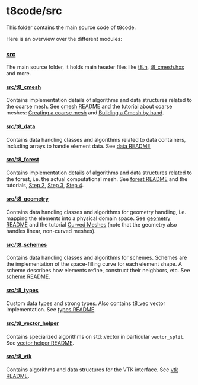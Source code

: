 # t8code/src

This folder contains the main source code of t8code.

Here is an overview over the different modules:

### [src](https://github.com/DLR-AMR/t8code/tree/main/src)

The main source folder, it holds main header files like [t8.h](https://github.com/DLR-AMR/t8code/blob/main/src/t8.h), [t8_cmesh.hxx](https://github.com/DLR-AMR/t8code/blob/main/src/t8_cmesh.hxx) and more.

#### [src/t8_cmesh](https://github.com/DLR-AMR/t8code/tree/main/src/t8_cmesh)

Contains implementation details of algorithms and data structures related to the coarse mesh.
See [cmesh README](t8_cmesh/README.md) and the tutorial about coarse meshes: [Creating a coarse mesh](https://github.com/DLR-AMR/t8code/wiki/Step-1---Creating-a-coarse-mesh)
and [Building a Cmesh by hand](https://github.com/DLR-AMR/t8code/wiki/Building-a-Cmesh-by-hand).

#### [src/t8_data](https://github.com/DLR-AMR/t8code/tree/feature-folder_README/src/t8_data)

Contains data handling classes and algorithms related to data containers, including arrays to handle element data.
See [data README](https://github.com/DLR-AMR/t8code/tree/main/src/t8_data/README)

#### [src/t8_forest](https://github.com/DLR-AMR/t8code/tree/main/src/t8_forest)

Contains implementation details of algorithms and data structures related to the forest, i.e. the actual computational mesh.
See [forest README](https://github.com/DLR-AMR/t8code/tree/main/src/t8_forest/README) and the tutorials, [Step 2](https://github.com/DLR-AMR/t8code/wiki/Step-2---Creating-a-uniform-forest), [Step 3](https://github.com/DLR-AMR/t8code/wiki/Step-3---Adapting-a-forest), [Step 4](https://github.com/DLR-AMR/t8code/wiki/Step-3---Adapting-a-forest).

#### [src/t8_geometry](https://github.com/DLR-AMR/t8code/tree/main/src/t8_geometry)

Contains data handling classes and algorithms for geometry handling, i.e. mapping the elements into a physical domain space.
See [geometry README](https://github.com/DLR-AMR/t8code/tree/main/src/t8_geometry/README) and the tutorial [Curved Meshes](https://github.com/DLR-AMR/t8code/wiki/Feature---Curved-meshes) (note that the geometry also handles linear, non-curved meshes).

#### [src/t8_schemes](https://github.com/DLR-AMR/t8code/tree/main/src/t8_schemes)

Contains data handling classes and algorithms for schemes. Schemes are the implementation of the space-filling curve for each element shape.
A scheme describes how elements refine, construct their neighbors, etc.
See [scheme README](https://github.com/DLR-AMR/t8code/tree/main/src/t8_schemes/README).

#### [src/t8_types](https://github.com/DLR-AMR/t8code/tree/main/src/t8_types)

Custom data types and strong types. Also contains t8_vec vector implementation.
See [types README](https://github.com/DLR-AMR/t8code/tree/main/src/t8_schemes/README).

#### [src/t8_vector_helper](https://github.com/DLR-AMR/t8code/tree/main/src/t8_vector_helper)

Contains specialized algorithms on std::vector in particular `vector_split`.
See [vector helper README](https://github.com/DLR-AMR/t8code/tree/main/src/t8_vector_helper/README).

#### [src/t8_vtk](https://github.com/DLR-AMR/t8code/tree/main/src/t8_vtk)

Contains algorithms and data structures for the VTK interface.
See [vtk README](https://github.com/DLR-AMR/t8code/tree/main/src/t8_vtk/README).



